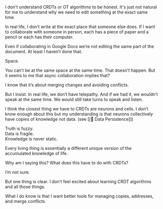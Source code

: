 
I don't understand CRDTs or OT algorithms to be honest. It's just not natural for me to understand why we need to edit something at the exact same time.

In real life, I don't write at the exact place that someone else does. If I want to collaborate with someone in person, each has a piece of paper and a pencil or each has their computer.

Even if collaborating in Google Docs we’re not editing the same part of the document. At least I haven’t done that.

Space.

You can’t be at the same space at the same time. That doesn’t happen. But it seems to me that async collaboration implies that?

I know that it’s about merging changes and avoiding conflicts.

But I insist. In real life, we don’t have telepathy. And if we had it, we wouldn’t speak at the same time. We would still take turns to speak and listen.

I think the closest thing we have to CRDTs are neurons and cells. I don’t know enough about this but my understanding is that neurons collectively have copies of knowledge not data. (see [[📝 Data Persistence]])

Truth is fuzzy.  
Data is fragile.  
Knowledge is never static.

Every living thing is essentially a different unique version of the accumulated knowledge of life.

Why am I saying this? What does this have to do with CRDTs?

I’m not sure.

But one thing is clear. I don’t feel excited about learning CRDT algorithms and all those things.

What I do know is that I want better tools for managing copies, addresses, and merge conflicts.